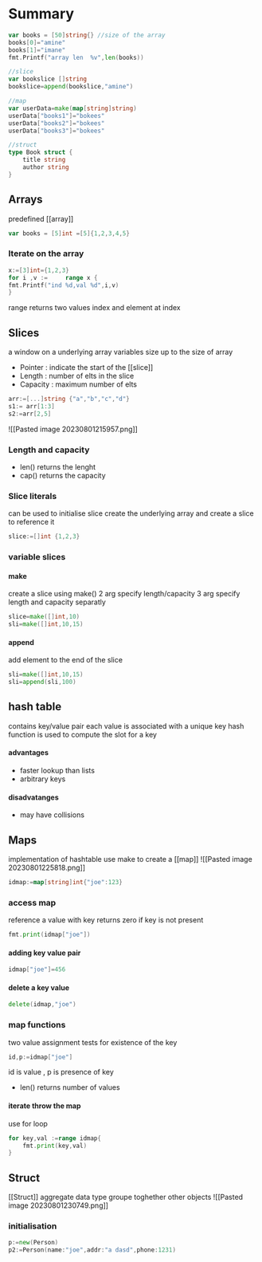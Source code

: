 # Summary
```go
var books = [50]string{} //size of the array
books[0]="amine"
books[1]="imane"
fmt.Printf("array len  %v",len(books))

//slice
var bookslice []string
bookslice=append(bookslice,"amine")

//map
var userData=make(map[string]string)
userData["books1"]="bokees"
userData["books2"]="bokees"
userData["books3"]="bokees"

//struct
type Book struct {
    title string
    author string
}
```
## Arrays
predefined [[array]] 
```go
var books = [5]int =[5]{1,2,3,4,5}
```
### Iterate on the array
```go
x:=[3]int={1,2,3}
for i ,v :=     range x {
fmt.Printf("ind %d,val %d",i,v)
}
```
range returns two values 
index and element at index

## Slices
a window on a underlying array
variables size up to the size of array
* Pointer  : indicate the start of the [[slice]]
* Length : number of elts in the slice
* Capacity : maximum  number of elts
```go
arr:=[...]string {"a","b","c","d"}
s1:= arr[1:3]
s2:=arr[2,5]
```
![[Pasted image 20230801215957.png]]
### Length and capacity
* len() returns the lenght
* cap() returns the capacity
### Slice literals 
 can be used to initialise slice 
 create the underlying array and create a slice to reference it
 ```go
slice:=[]int {1,2,3}
```
### variable slices
#### make
create a slice using make()
2 arg specify length/capacity
3 arg specify length and capacity separatly
 ```go
slice=make([]int,10)
sli=make([]int,10,15)
```
#### append
add element to the end of the slice
```go
sli=make([]int,10,15)
sli=append(sli,100)
```
## hash table
contains key/value pair 
each value is associated with a unique key
hash function is used to compute the slot for a key
#### advantages
* faster lookup than lists
* arbitrary keys
#### disadvatanges
* may have collisions

## Maps
implementation of hashtable
use make to create a [[map]]
![[Pasted image 20230801225818.png]]
```go
idmap:=map[string]int{"joe":123}
```
### access map
reference a value with key
returns zero if key is not present
```go
fmt.print(idmap["joe"])
```
#### adding key value pair
```go
idmap["joe"]=456
```
#### delete a key value
```go
delete(idmap,"joe")
```
### map functions
two value assignment tests for existence of the key
```go
id,p:=idmap["joe"]
```
id is value , p is presence of key
* len() returns number of values
#### iterate throw the map
use for loop
```go
for key,val :=range idmap{
	fmt.print(key,val)
}
```
## Struct
 [[Struct]] aggregate data type
groupe toghether other objects
![[Pasted image 20230801230749.png]]
### initialisation
```go
p:=new(Person)
p2:=Person(name:"joe",addr:"a dasd",phone:1231)
```



